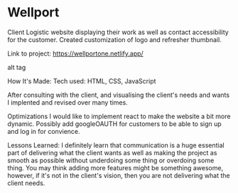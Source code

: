 # Wellport
Client Logistic website displaying their work as well as contact accessibility for the customer. Created customization of logo and refresher thumbnail.

Link to project: https://wellportone.netlify.app/

alt tag

How It's Made:
Tech used: HTML, CSS, JavaScript

After consulting with the client, and visualising the client's needs and wants I implented and revised over many times.

Optimizations
I would like to implement react to make the website a bit more dynamic. Possibly add googleOAUTH for customers to be able to sign up and log in for convience.

Lessons Learned:
I definitely learn that communication is a huge essential part of delivering what the client wants as well as making the project as smooth as possible without underdoing some thing or overdoing some thing. You may think adding more features might be something awesome, however, if it's not in the client's vision, then you are not delivering what the client needs.



